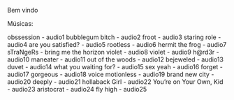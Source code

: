 Bem vindo

Músicas:

obssession - audio1
bubblegum bitch - audio2
froot - audio3
staring role - audio4
are you satisfied? - audio5
rootless - audio6
hermit the frog - audio7
sTraNgeRs - bring me the horizon violet - audio8
violet - audio9
h@rd3r - audio10
maneater - audio11
out of the woods - audio12
bejeweled - audio13
duvet - audio14
what you waiting for? - audio15
sex yeah - audio16
forget - audio17
gorgeous - audio18
voice motionless - audio19
brand new city - audio20
deeply - audio21
hollaback Girl - audio22
You’re on Your Own, Kid - audio23
aristocrat - audio24
fly high - audio25
